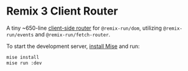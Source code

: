 # Remix 3 Client Router

A tiny ~650-line [client-side router](router/router.ts) for `@remix-run/dom`, utilizing `@remix-run/events` and `@remix-run/fetch-router`.

To start the development server, [install Mise](https://mise.jdx.dev/installing-mise.html) and run:

```sh
mise install
mise run :dev
```

